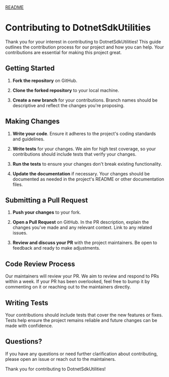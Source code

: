 [README](https://github.com/twjackysu/DotnetSdkUtilities/blob/master/README.md)

# Contributing to DotnetSdkUtilities

Thank you for your interest in contributing to DotnetSdkUtilities! This guide outlines the contribution process for our project and how you can help. Your contributions are essential for making this project great.

## Getting Started

1. **Fork the repository** on GitHub.

2. **Clone the forked repository** to your local machine.

3. **Create a new branch** for your contributions. Branch names should be descriptive and reflect the changes you're proposing.

## Making Changes

1. **Write your code**. Ensure it adheres to the project's coding standards and guidelines.

2. **Write tests** for your changes. We aim for high test coverage, so your contributions should include tests that verify your changes.

3. **Run the tests** to ensure your changes don't break existing functionality.

4. **Update the documentation** if necessary. Your changes should be documented as needed in the project's README or other documentation files.

## Submitting a Pull Request

1. **Push your changes** to your fork.

2. **Open a Pull Request** on GitHub. In the PR description, explain the changes you've made and any relevant context. Link to any related issues.

3. **Review and discuss your PR** with the project maintainers. Be open to feedback and ready to make adjustments.

## Code Review Process

Our maintainers will review your PR. We aim to review and respond to PRs within a week. If your PR has been overlooked, feel free to bump it by commenting on it or reaching out to the maintainers directly.

## Writing Tests

Your contributions should include tests that cover the new features or fixes. Tests help ensure the project remains reliable and future changes can be made with confidence.

## Questions?

If you have any questions or need further clarification about contributing, please open an issue or reach out to the maintainers.

Thank you for contributing to DotnetSdkUtilities!
